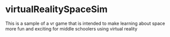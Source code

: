 # virtualRealitySpaceSim
This is a sample of a vr game that is intended to make learning about space more fun and exciting for middle schoolers using virtual reality
